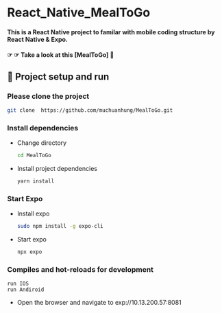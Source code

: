 # React_Native_MealToGo 
 

#### This is a React Native project to familar with mobile coding structure by React Native & Expo.

#### ☞ ☞ Take a look at this [MealToGo] 👀

## 🏃‍ Project setup and run

### Please clone the project

```bash
git clone  https://github.com/muchuanhung/MealToGo.git
```

### Install dependencies

- Change directory
  ```bash
  cd MealToGo
  ```
- Install project dependencies
  ```bash
  yarn install
  ```

### Start Expo
- Install expo
  ```bash
  sudo npm install -g expo-cli
  ```
- Start expo
  ```bash
  npx expo
  ```

### Compiles and hot-reloads for development

```
run IOS
run Andiroid
```

- Open the browser and navigate to exp://10.13.200.57:8081